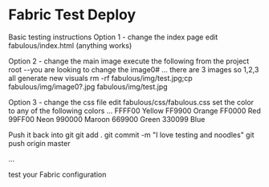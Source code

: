 Fabric Test Deploy
================
Basic testing instructions
Option 1 - change the index page 
edit fabulous/index.html (anything works)

Option 2 - change the main image
execute the following from the project root
--you are looking to change the image0# ... there are 3 images so 1,2,3 all generate new visuals
rm -rf fabulous/img/test.jpg;cp fabulous/img/image0?.jpg fabulous/img/test.jpg

Option 3 - change the css file
edit fabulous/css/fabulous.css 
set the color to any of the following colors ...
FFFF00 	Yellow
FF9900  Orange
FF0000	Red
99FF00	Neon
990000	Maroon
669900	Green
330099	Blue

Push it back into git
git add .
git commit -m "I love testing and noodles"
git push origin master

... 

test your Fabric configuration
